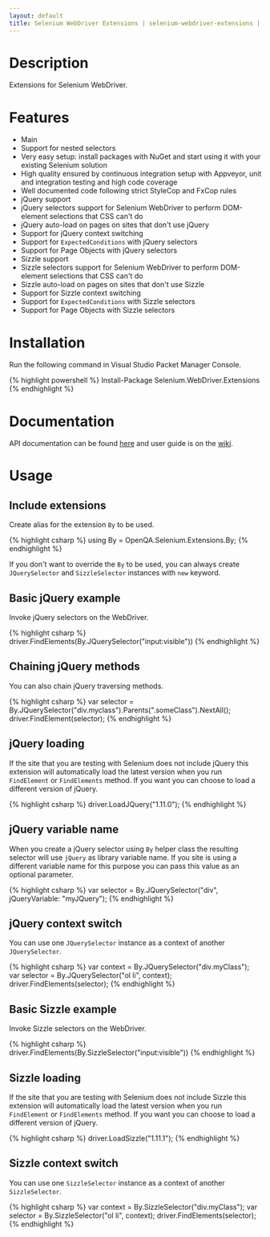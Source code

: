 ```yaml
---
layout: default
title: Selenium WebDriver Extensions | selenium-webdriver-extensions | RaYell's GitHub
---
```


# Description
Extensions for Selenium WebDriver.

# Features
* Main
 * Support for nested selectors
 * Very easy setup: install packages with NuGet and start using it with your existing Selenium solution
 * High quality ensured by continuous integration setup with Appveyor, unit and integration testing and high code coverage
 * Well documented code following strict StyleCop and FxCop rules
* jQuery support
 * jQuery selectors support for Selenium WebDriver to perform DOM-element selections that CSS can't do
 * jQuery auto-load on pages on sites that don't use jQuery
 * Support for jQuery context switching
 * Support for `ExpectedConditions` with jQuery selectors
 * Support for Page Objects with jQuery selectors
* Sizzle support
 * Sizzle selectors support for Selenium WebDriver to perform DOM-element selections that CSS can't do
 * Sizzle auto-load on pages on sites that don't use Sizzle
 * Support for Sizzle context switching
 * Support for `ExpectedConditions` with Sizzle selectors
 * Support for Page Objects with Sizzle selectors

# Installation
Run the following command in Visual Studio Packet Manager Console.

{% highlight powershell %}
Install-Package Selenium.WebDriver.Extensions
{% endhighlight %}

# Documentation
API documentation can be found [here](https://rayell.github.io/selenium-webdriver-extensions/api) and user guide is on the [wiki](https://github.com/RaYell/selenium-webdriver-extensions/wiki).

# Usage

## Include extensions
Create alias for the extension `By` to be used.

{% highlight csharp %}
using By = OpenQA.Selenium.Extensions.By;
{% endhighlight %}

If you don't want to override the `By` to be used, you can always create `JQuerySelector` and `SizzleSelector` instances with `new` keyword.

## Basic jQuery example
Invoke jQuery selectors on the WebDriver.

{% highlight csharp %}
driver.FindElements(By.JQuerySelector("input:visible"))
{% endhighlight %}

## Chaining jQuery methods
You can also chain jQuery traversing methods.

{% highlight csharp %}
var selector = By.JQuerySelector("div.myclass").Parents(".someClass").NextAll();
driver.FindElement(selector);
{% endhighlight %}

## jQuery loading
If the site that you are testing with Selenium does not include jQuery this extension will automatically load the latest version when you run `FindElement` or `FindElements` method. If you want you can choose to load a different version of jQuery.

{% highlight csharp %}
driver.LoadJQuery("1.11.0");
{% endhighlight %}

## jQuery variable name
When you create a jQuery selector using `By` helper class the resulting selector will use `jQuery` as library variable name. If you site is using a different variable name for this purpose you can pass this value as an optional parameter.

{% highlight csharp %}
var selector = By.JQuerySelector("div", jQueryVariable: "myJQuery");
{% endhighlight %}

## jQuery context switch
You can use one `JQuerySelector` instance as a context of another `JQuerySelector`.

{% highlight csharp %}
var context = By.JQuerySelector("div.myClass");
var selector = By.JQuerySelector("ol li", context);
driver.FindElements(selector);
{% endhighlight %}

## Basic Sizzle example
Invoke Sizzle selectors on the WebDriver.

{% highlight csharp %}
driver.FindElements(By.SizzleSelector("input:visible"))
{% endhighlight %}

## Sizzle loading
If the site that you are testing with Selenium does not include Sizzle this extension will automatically load the latest version when you run `FindElement` or `FindElements` method. If you want you can choose to load a different version of jQuery.

{% highlight csharp %}
driver.LoadSizzle("1.11.1");
{% endhighlight %}

## Sizzle context switch
You can use one `SizzleSelector` instance as a context of another `SizzleSelector`.

{% highlight csharp %}
var context = By.SizzleSelector("div.myClass");
var selector = By.SizzleSelector("ol li", context);
driver.FindElements(selector);
{% endhighlight %}
